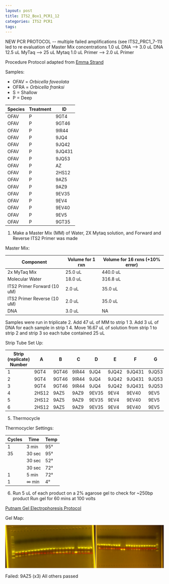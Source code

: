 ```yaml
---
layout: post
title: ITS2_Box1_PCR1_12
categories: ITS2 PCR1
tags:
---
```






NEW PCR PROTOCOL -- multiple failed amplifications (see ITS2_PRC1_7-11) led to re evaluation of Master Mix concentrations
  1.0 uL DNA --> 3.0 uL DNA
  12.5 uL MyTaq --> 25 uL Mytaq
  1.0 uL Primer --> 2.0 uL Primer

Procedure
Protocol adapted from [Emma Strand](https://emmastrand.github.io/EmmaStrand_Notebook/ITS2-Sequencing-Protocol/)

Samples:
- OFAV = *Orbicella faveolata*
- OFRA = *Orbicella franksi*
- S = Shallow
- P = Deep

| Species | Treatment | ID    |
|---------|-----------|-------|
| OFAV    | P         | 9GT4  |
| OFAV    | P         | 9GT46 |
| OFAV    | P         | 9IR44 |
| OFAV    | P         | 9JQ4  |
| OFAV    | P         | 9JQ42 |
| OFAV    | P         | 9JQ431|
| OFAV    | P         | 9JQ53 |
| OFAV    | P         | AZ    |
| OFAV    | P         | 2HS12 |
| OFAV    | P         | 9AZ5  |
| OFAV    | P         | 9AZ9  |
| OFAV    | P         | 9EV35 |
| OFAV    | P         | 9EV4  |
| OFAV    | P         | 9EV40 |
| OFAV    | P         | 9EV5  |
| OFAV    | P         | 9GT35 |


1. Make a Master Mix (MM) of Water, 2X Mytaq solution, and Forward and Reverse ITS2 Primer was made

Master Mix:

| Component                   | Volume for 1 rxn  |  Volume for 16 rxns (+10% error) |
|-----------------------------|-------------------|----------------------------------|
| 2x MyTaq Mix                | 25.0 uL           | 440.0 uL                         |
| Molecular Water             | 18.0 uL           | 316.8 uL                         |
| ITS2 Primer Forward (10 uM) | 2.0  uL           | 35.0 uL                          |
| ITS2 Primer Reverse (10 uM) | 2.0  uL           | 35.0 uL                          |
| DNA                         | 3.0 uL            | NA                               |

Samples were run in triplicate
2. Add 47 uL of MM to strip 1
3. Add 3 uL of DNA for each sample in strip 1
4. Move 16.67 uL of solution from strip 1 to strip 2 and strip 3 so each tube contained 25 uL

Strip Tube Set Up:

| Strip (replicate) Number | A     | B     | C     | D     | E     | F      | G     | H     |
|--------------------------|-------|-------|-------|-------|-------|--------|-------|-------|
| 1                        | 9GT4  | 9GT46 | 9IR44 | 9JQ4  | 9JQ42 | 9JQ431 | 9JQ53 | AZ    |
| 2                        | 9GT4  | 9GT46 | 9IR44 | 9JQ4  | 9JQ42 | 9JQ431 | 9JQ53 | AZ    |
| 3                        | 9GT4  | 9GT46 | 9IR44 | 9JQ4  | 9JQ42 | 9JQ431 | 9JQ53 | AZ    |
| 4                        | 2HS12 | 9AZ5  | 9AZ9  | 9EV35 | 9EV4  | 9EV40  | 9EV5  | 9GT35 |
| 5                        | 2HS12 | 9AZ5  | 9AZ9  | 9EV35 | 9EV4  | 9EV40  | 9EV5  | 9GT35 |
| 6                        | 2HS12 | 9AZ5  | 9AZ9  | 9EV35 | 9EV4  | 9EV40  | 9EV5  | 9GT35 |

5. Thermocycle

Thermocycler Settings:

| Cycles | Time   | Temp |
|--------|--------|------|
| 1 	   | 3 min  | 95°  |
| 35     | 30 sec | 95°  |
|        | 30 sec | 52°  |
|        | 30 sec | 72°  |
| 1      | 5 min  | 72°  |
| 1      | ∞ min  | 4°   |

6. Run 5 uL of each product on a 2% agarose gel to check for ~250bp product
   Run gel for 60 mins at 100 volts

[Putnam Gel Electrophoresis Protocol](https://emmastrand.github.io/EmmaStrand_Notebook/Gel-Electrophoresis-Protocol/)

Gel Map:

![](https://raw.githubusercontent.com/wdunster/WDPrada_Lab_Notebook/master/images/ITS2_Gel12.png)

Failed: 9AZ5 (x3)
All others passed

